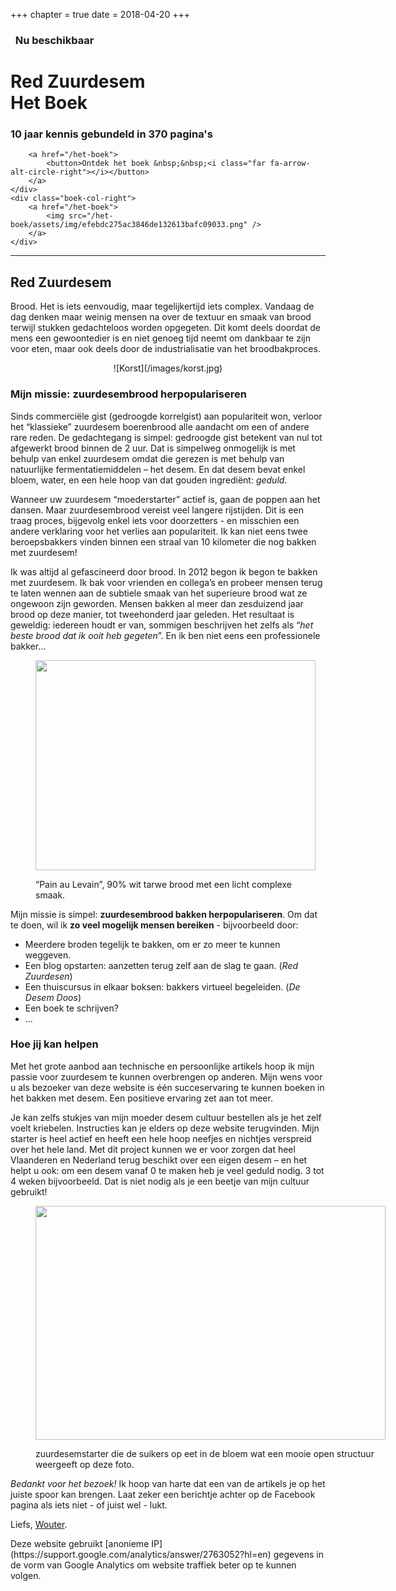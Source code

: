 +++
chapter = true
date = 2018-04-20
+++

### <i class="fas fa-angle-double-left" style="color: lightgrey;"></i>&nbsp; Nu beschikbaar &nbsp;<i class="fas fa-angle-double-right" style="color: lightgrey;"></i>

<div class="boek-row">
    <div class="boek-col-left">
        <h1>Red Zuurdesem<br/> Het Boek</h1>
        <h3>10 jaar kennis gebundeld in 370 pagina's</h3>
        
        <a href="/het-boek">
            <button>Ontdek het boek &nbsp;&nbsp;<i class="far fa-arrow-alt-circle-right"></i></button>
        </a>
    </div>
    <div class="boek-col-right">
        <a href="/het-boek">
            <img src="/het-boek/assets/img/efebdc275ac3846de132613bafc09033.png" />
        </a>
    </div>
</div>

<div style="clear: both;"></div>

---

## Red Zuurdesem

Brood. Het is iets eenvoudig, maar tegelijkertijd iets complex. Vandaag de dag denken maar weinig mensen na over de textuur en smaak van brood terwijl stukken gedachteloos worden opgegeten. Dit komt deels doordat de mens een gewoontedier is en niet genoeg tijd neemt om dankbaar te zijn voor eten, maar ook deels door de industrialisatie van het broodbakproces.

<center>
    ![Korst](/images/korst.jpg)
</center>

### **Mijn missie**: zuurdesembrood herpopulariseren

Sinds commerciële gist (gedroogde korrelgist) aan populariteit won, verloor het &#8220;klassieke&#8221; zuurdesem boerenbrood alle aandacht om een of andere rare reden. De gedachtegang is simpel: gedroogde gist betekent van nul tot afgewerkt brood binnen de 2 uur. Dat is simpelweg onmogelijk is met behulp van enkel zuurdesem omdat die gerezen is met behulp van natuurlijke fermentatiemiddelen &#8211; het desem. En dat desem bevat enkel bloem, water, en een hele hoop van dat gouden ingrediënt: _geduld_.

Wanneer uw zuurdesem &#8220;moederstarter&#8221; actief is, gaan de poppen aan het dansen. Maar zuurdesembrood vereist veel langere rijstijden. Dit is een traag proces, bijgevolg enkel iets voor doorzetters - en misschien een andere verklaring voor het verlies aan populariteit. Ik kan niet eens twee beroepsbakkers vinden binnen een straal van 10 kilometer die nog bakken met zuurdesem!

Ik was altijd al gefascineerd door brood. In 2012 begon ik begon te bakken met zuurdesem. Ik bak voor vrienden en collega&#8217;s en probeer mensen terug te laten wennen aan de subtiele smaak van het superieure brood wat ze ongewoon zijn geworden. Mensen bakken al meer dan zesduizend jaar brood op deze manier, tot tweehonderd jaar geleden. Het resultaat is geweldig: iedereen houdt er van, sommigen beschrijven het zelfs als &#8220;_het beste brood dat ik ooit heb gegeten_&#8221;. En ik ben niet eens een professionele bakker&#8230;<figure id="attachment_79" style="width: 448px" class="wp-caption aligncenter">

[<img class=" wp-image-79 " title="Pain au Levain" src="https://redzuurdesem.be/wp-content/uploads/2012/06/photo-full.jpg" alt="" width="448" height="336" srcset="https://redzuurdesem.be/wp-content/uploads/2012/06/photo-full.jpg 560w, https://redzuurdesem.be/wp-content/uploads/2012/06/photo-full-300x225.jpg 300w" sizes="(max-width: 448px) 100vw, 448px" />][2]<figcaption class="wp-caption-text">&#8220;Pain au Levain&#8221;, 90% wit tarwe brood met een licht complexe smaak.</figcaption></figure> 

Mijn missie is simpel: **zuurdesembrood bakken herpopulariseren**. Om dat te doen, wil ik **zo veel mogelijk mensen bereiken** - bijvoorbeeld door:

- Meerdere broden tegelijk te bakken, om er zo meer te kunnen weggeven.
- Een blog opstarten: aanzetten terug zelf aan de slag te gaan. (_Red Zuurdesen_)
- Een thuiscursus in elkaar boksen: bakkers virtueel begeleiden. (_De Desem Doos_)
- Een boek te schrijven?
- ...

### Hoe **jij kan helpen**

Met het grote aanbod aan technische en persoonlijke artikels hoop ik mijn passie voor zuurdesem te kunnen overbrengen op anderen. Mijn wens voor u als bezoeker van deze website is één succeservaring te kunnen boeken in het bakken met desem. Een positieve ervaring zet aan tot meer.

Je kan zelfs stukjes van mijn moeder desem cultuur bestellen als je het zelf voelt kriebelen. Instructies kan je elders op deze website terugvinden. Mijn starter is heel actief en heeft een hele hoop neefjes en nichtjes verspreid over het hele land. Met dit project kunnen we er voor zorgen dat heel Vlaanderen en Nederland terug beschikt over een eigen desem &#8211; en het helpt u ook: om een desem vanaf 0 te maken heb je veel geduld nodig. 3 tot 4 weken bijvoorbeeld. Dat is niet nodig als je een beetje van mijn cultuur gebruikt!<figure id="attachment_81" style="width: 560px" class="wp-caption aligncenter">

[<img class=" wp-image-81 " title="Sourdough starter chewing on sugar" src="https://redzuurdesem.be/wp-content/uploads/2012/06/16118a75dafdc72174fc6ca3a2d545b1_large.jpg" alt="" width="560" height="374" srcset="https://redzuurdesem.be/wp-content/uploads/2012/06/16118a75dafdc72174fc6ca3a2d545b1_large.jpg 700w, https://redzuurdesem.be/wp-content/uploads/2012/06/16118a75dafdc72174fc6ca3a2d545b1_large-300x200.jpg 300w" sizes="(max-width: 560px) 100vw, 560px" />][3]<figcaption class="wp-caption-text">zuurdesemstarter die de suikers op eet in de bloem wat een mooie open structuur weergeeft op deze foto.</figcaption></figure> 


_Bedankt voor het bezoek!_ Ik hoop van harte dat een van de artikels je op het juiste spoor kan brengen. Laat zeker een berichtje achter op de Facebook pagina als iets niet - of juist wel - lukt.

Liefs, [Wouter](/about).


<span class="wp-caption-text">
Deze website gebruikt [anonieme IP](https://support.google.com/analytics/answer/2763052?hl=en) gegevens in de vorm van Google Analytics om website traffiek beter op te kunnen volgen. 
</span>

 [1]: https://redzuurdesem.be/wp-content/uploads/2012/06/693ef7d02022750cb1a7dae6eb7d1cf5_large.jpg
 [2]: https://redzuurdesem.be/wp-content/uploads/2012/06/photo-full.jpg
 [3]: https://redzuurdesem.be/wp-content/uploads/2012/06/16118a75dafdc72174fc6ca3a2d545b1_large.jpg